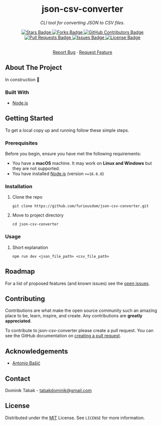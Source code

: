<div align="center">
  <h1>json-csv-converter</h1>
  <p><i>CLI tool for converting JSON to CSV files.</i></p>
</div>

<div align="center">
  <a href="https://github.com/furiousdom/json-csv-converter/stargazers">
    <img src="https://img.shields.io/github/stars/elangosundar/json-csv-converter?style=for-the-badge" alt="Stars Badge" />
  </a>
  <a href="https://github.com/furiousdom/json-csv-converter/network/members">
    <img src="https://img.shields.io/github/forks/furiousdom/json-csv-converter?style=for-the-badge" alt="Forks Badge" />
  </a>
  <a href="https://github.com/furiousdom/json-csv-converter/graphs/contributors">
    <img src="https://img.shields.io/github/contributors/furiousdom/json-csv-converter?style=for-the-badge" alt="GitHub Contributors Badge" />
  </a>
  <a href="https://github.com/furiousdom/json-csv-converter/pulls">
    <img src="https://img.shields.io/github/issues-pr/furiousdom/json-csv-converter?style=for-the-badge" alt="Pull Requests Badge" />
  </a>
  <a href="https://github.com/furiousdom/json-csv-converter/issues">
    <img src="https://img.shields.io/github/issues/furiousdom/json-csv-converter?style=for-the-badge" alt="Issues Badge" />
  </a>
  <a href="https://github.com/furiousdom/json-csv-converter/blob/master/LICENSE">
    <img src="https://img.shields.io/github/license/furiousdom/json-csv-converter?style=for-the-badge" alt="License Badge" />
  </a>
</div>

<br />

<div align="center">
  <p>
    <a href="https://github.com/furiousdom/json-csv-converter/issues">Report Bug</a>
    ·
    <a href="https://github.com/furiousdom/json-csv-converter/issues">Request Feature</a>
  </p>
</div>



## About The Project

In construction :construction:


### Built With

* [Node.js](https://nodejs.org/en/)



## Getting Started

To get a local copy up and running follow these simple steps.



### Prerequisites

Before you begin, ensure you have met the following requirements:
* You have a **macOS** machine. It may work on **Linux and Windows** but they are not supported.
* You have installed [Node.js](https://nodejs.org/en/) (version `>=16.6.0`)



### Installation

1. Clone the repo
   ```
   git clone https://github.com/furiousdom/json-csv-converter.git
   ```
2. Move to project directory
   ```
   cd json-csv-converter
   ```



### Usage

1. Short explanation
   ```
   npm run dev <json_file_path> <csv_file_path>
   ```



## Roadmap

For a list of proposed features (and known issues) see the [open issues](https://github.com/furiousdom/json-csv-converter/issues).



## Contributing

Contributions are what make the open source community such an amazing place to be, learn, inspire, and create. Any contributions are **greatly appreciated**.

To contribute to json-csv-converter please create a pull request.
You can see the GitHub documentation on [creating a pull request](https://help.github.com/en/github/collaborating-with-issues-and-pull-requests/creating-a-pull-request).



## Acknowledgements

* [Antonio Bašić](https://github.com/abasic)



## Contact

Dominik Tabak - <tabakdominik@gmail.com>



## License

Distributed under the [MIT](https://opensource.org/licenses/MIT) License. See `LICENSE` for more information.
